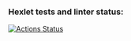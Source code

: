 ### Hexlet tests and linter status:
[![Actions Status](https://github.com/YurokBo/frontend-project-12/actions/workflows/hexlet-check.yml/badge.svg)](https://github.com/YurokBo/frontend-project-12/actions)